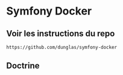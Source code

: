 # Symfony Docker

## Voir les instructions du repo

    https://github.com/dunglas/symfony-docker



## Doctrine
